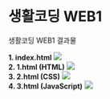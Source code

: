 # 생활코딩 WEB1
생활코딩 WEB1 결과물

<strong>1. index.html</strong>
<img src="https://user-images.githubusercontent.com/67365440/149290512-5b1cc983-46d3-44ec-bc26-3d15c39bdbf2.png">
<br>
<strong>2. 1.html (HTML)</strong>
<img src="https://user-images.githubusercontent.com/67365440/149290529-2455fe89-c177-4f7c-ad92-d105302aa32d.png">
<br>
<strong>3. 2.html (CSS)</strong>
<img src="https://user-images.githubusercontent.com/67365440/149290539-fa29ac7b-b7a6-4826-8333-f4c584f160d0.png">
<br>
<strong>4. 3.html (JavaScript)</strong>
<img src="https://user-images.githubusercontent.com/67365440/149290546-ac2bc650-b734-49d9-89eb-ff6d0bebdef8.png">
